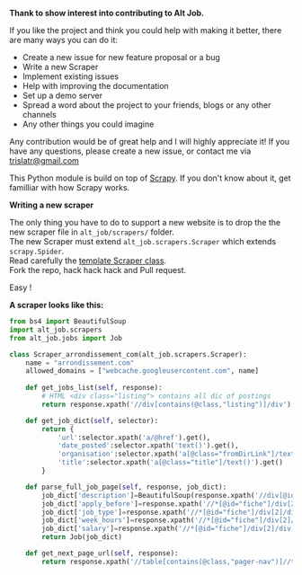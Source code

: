 **Thank to show interest into contributing to Alt Job.**

If you like the project and think you could help with making it better, there are many ways you can do it:

- Create a new issue for new feature proposal or a bug
- Write a new Scraper
- Implement existing issues 
- Help with improving the documentation
- Set up a demo server
- Spread a word about the project to your friends, blogs or any other channels
- Any other things you could imagine

Any contribution would be of great help and I will highly appreciate it! If you have any questions, please create a new issue, or contact me via trislatr@gmail.com

This Python module is build on top of [Scrapy](https://scrapy.org). If you don't know about it, get familliar with how Scrapy works.

**Writing a new scraper**

The only thing you have to do to support a new website is to drop the the new scraper file in `alt_job/scrapers/` folder.  
The new Scraper must extend `alt_job.scrapers.Scraper` which extends `scrapy.Spider`.  
Read carefully the [template Scraper class](https://github.com/tristanlatr/alt_job/blob/master/alt_job/scrapers/__init__.py).  
Fork the repo, hack hack hack and Pull request.  

Easy !

**A scraper looks like this:**

```python
from bs4 import BeautifulSoup
import alt_job.scrapers
from alt_job.jobs import Job

class Scraper_arrondissement_com(alt_job.scrapers.Scraper):
    name = "arrondissement.com"
    allowed_domains = ["webcache.googleusercontent.com", name]
    
    def get_jobs_list(self, response):
        # HTML <div class="listing"> contains all dic of postings
        return response.xpath('//div[contains(@class,"listing")]/div')

    def get_job_dict(self, selector):
        return {
            'url':selector.xpath('a/@href').get(),
            'date_posted':selector.xpath('text()').get(),
            'organisation':selector.xpath('a[@class="fromDirLink"]/text()').get(),
            'title':selector.xpath('a[@class="title"]/text()').get()
        }

    def parse_full_job_page(self, response, job_dict):
        job_dict['description']=BeautifulSoup(response.xpath('//div[@id="fiche"]/div[contains(@class,"publication")]').get()).get_text()
        job_dict['apply_before']=response.xpath('//*[@id="fiche"]/div[2]/div[2]/div[6]/text()').get()
        job_dict['job_type']=response.xpath('//*[@id="fiche"]/div[2]/div[2]/div[4]/text()').get()
        job_dict['week_hours']=response.xpath('//*[@id="fiche"]/div[2]/div[2]/div[2]/text()').get()
        job_dict['salary']=response.xpath('//*[@id="fiche"]/div[2]/div[2]/div[3]/text()').get()
        return Job(job_dict)

    def get_next_page_url(self, response):
        return response.xpath('//table[contains(@class,"pager-nav")]//tr/td[last()]/a/@href').get()
```


